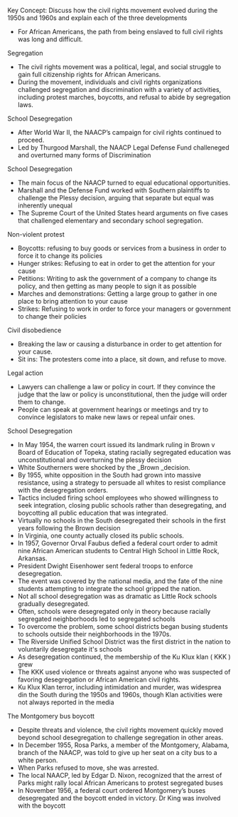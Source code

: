 

Key Concept:  Discuss how the civil rights movement evolved during the 1950s and 1960s and explain each of the three developments 

* For African Americans, the path from being enslaved to full civil rights was long and difficult. 

Segregation

* The civil rights movement was a political, legal, and social struggle to gain full citizenship rights for African Americans. 
* During the movement, individuals and civil rights organizations challenged segregation and discrimination with a variety of activities, including protest marches, boycotts, and refusal to abide by segregation laws.

School Desegregation

* After World War II, the NAACP’s campaign for civil rights continued to proceed.
* Led by Thurgood Marshall, the NAACP Legal Defense Fund challeneged and overturned many forms of Discrimination

School Desegregation

* The main focus of the NAACP turned to equal educational opportunities.
* Marshall and the Defense Fund worked with Southern plaintiffs to challenge the Plessy decision, arguing that separate but equal was inherently unequal
* The Supreme Court of the United States heard arguments on five cases that challenged elementary and secondary school segregation. 

Non-violent protest

* Boycotts: refusing to buy goods or services from a business in order to force it to change its policies
* Hunger strikes: Refusing to eat in order to get the attention for your cause
* Petitions: Writing to ask the government of a company to change its policy, and then getting as many people to sign it as possible 
* Marches and demonstrations: Getting a large group to gather in one place to bring attention to your cause
* Strikes: Refusing to work in order to force your managers or government to change their policies

Civil disobedience

* Breaking the law or causing a disturbance in order to get attention for your cause. 
* Sit ins: The protesters come into a place, sit down, and refuse to move.

Legal action

* Lawyers can challenge a law or policy in court. If they convince the judge that the law or policy is unconstitutional, then the judge will order them to change.
* People can speak at government hearings or meetings and try to convince legislators to make new laws or repeal unfair ones.

School Desegregation

* In May 1954, the warren court issued its landmark ruling in Brown v Board of Education of Topeka, stating racially segregated education was unconstitutional and overturning the plessy decision
* White Southerners were shocked by the _Brown _decision.
* By 1955, white opposition in the South had grown into massive resistance, using a strategy to persuade all whites to resist compliance with the desegregation orders.
* Tactics included firing school employees who showed willingness to seek integration, closing public schools rather than desegregating, and boycotting all public education that was integrated.
* Virtually no schools in the South desegregated their schools in the first years following the Brown decision
* In Virginia, one county actually closed its public schools.
* In 1957, Governor Orval Faubus defied a federal court order to admit nine African American students to Central High School in Little Rock, Arkansas. 
* President Dwight Eisenhower sent federal troops to enforce desegregation.
* The event was covered by the national media, and the fate of the nine students attempting to integrate the school gripped the nation.
* Not all school desegregation was as dramatic as Little Rock schools gradually desegregated.
* Often, schools were desegregated only in theory because racially segregated neighborhoods led to segregated schools
* To overcome the problem, some school districts began busing students to schools outside their neighborhoods in the 1970s.
* The Riverside Unified School District was the first district in the nation to voluntarily desegregate it's schools
* As desegregation continued, the membership of the Ku Klux klan ( KKK ) grew 
* The KKK used violence or threats against anyone who was suspected of favoring desegregation or African American civil rights.
* Ku Klux Klan terror, including intimidation and murder, was widesprea din the South during the 1950s and 1960s, though Klan activities were not always reported in the media 

The Montgomery bus boycott

* Despite threats and violence, the civil rights movement quickly moved beyond school desegregation to challenge segregation in other areas.
* In December 1955, Rosa Parks, a member of the Montgomery, Alabama, branch of the NAACP, was told to give up her seat on a city bus to a white person.
* When Parks refused to move, she was arrested.
* The local NAACP, led by Edgar D. Nixon, recognized that the arrest of Parks might rally local African Americans to protest segregated buses
* In November 1956, a federal court ordered Montgomery’s buses desegregated and the boycott ended in victory. Dr King was involved with the boycott